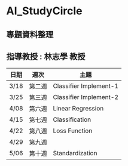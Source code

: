 # AI_StudyCircle

## 專題資料整理
## 指導教授 : 林志學 教授

|日期| 週次 |主題|
|----|-----|----|
|3/18|第二週|Classifier Implement-1|
|3/25|第三週|Classifier Implement-2|
|4/08|第六週|Linear Regression |
|4/15|第七週|Classification |
|4/22|第八週|Loss Function |
|4/29|第九週|    |
|5/06|第十週|Standardization |
  
